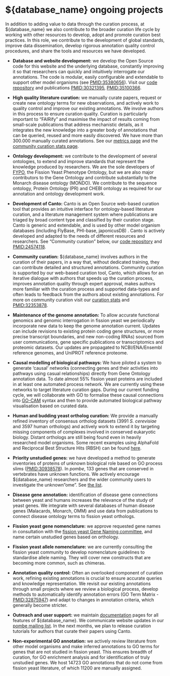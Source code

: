 # ${database_name} ongoing projects

In addition to adding value to data through the curation process, at ${database_name} we also contribute to the broader curation life cycle by working with other resources to develop, adopt and promote curation best practices. In this role, we contribute to the development of global standards, improve data dissemination, develop rigorous annotation quality control procedures, and share the tools and resources we have developed.

- **Database and website development:** we develop the Open Source code for this website and the underlying database, constantly improving it so that researchers can quickly and intuitively interrogate our annotations. The code is modular, easily configurable and extendable to support other model organisms (see [PMID:35380656](https://pubmed.ncbi.nlm.nih.gov/35380656/)). Visit our [code repository](https://github.com/pombase/website) and publications [PMID:30321395](https://pubmed.ncbi.nlm.nih.gov/30321395/), [PMID:35100366](https://pubmed.ncbi.nlm.nih.gov/35100366/).

- **High quality literature curation:** we manually curate papers, request or create new ontology terms for new observations, and actively work to quality control and improve our existing annotations. We involve authors in this process to ensure curation quality. Curation is particularly important to “FAIRify” and maximise the impact of results coming from small-scale publications that address mechanistic details, as it integrates the new knowledge into a greater body of annotations that can be queried, reused and more easily discovered. We have more than 300.000 manually curated annotations. See our [metrics page](/metrics) and the [community curation stats page](https://curation.pombase.org/pombe/stats/annotation).

- **Ontology development:** we contribute to the development of several ontologies, to extend and improve standards that represent the knowledge produced by researchers. We are the sole developers of [FYPO](https://pubmed.ncbi.nlm.nih.gov/23658422/), the Fission Yeast Phenotype Ontology, but we are also major contributors to the Gene Ontology and contribute substantially to the Monarch disease ontology (MONDO). We contribute to the sequence ontology, Protein Ontology (PR) and CHEBI ontology as required for our annotation and ontology development work.

- **Development of Canto:** Canto is an Open Source web-based curation tool that provides an intuitive interface for ontology-based literature curation, and a literature management system where publications are triaged by broad content type and classified by their curation stage. Canto is generic and extendable, and is used by other model organism databases (including FlyBase, PHI-base, japonicusDB) . Canto is actively developed and adapted to the needs of different resources and researchers. See “Community curation” below, our [code repository](https://github.com/pombase/canto) and [PMID:24574118](https://pubmed.ncbi.nlm.nih.gov/24574118/).

- **Community curation:** ${database_name} involves authors in the curation of their papers, in a way that, without dedicated training, they can contribute detailed and structured annotations. Community curation is supported by our web-based curation tool, Canto, which allows for an iterative dialogue with authors that speeds up the curation process, improves annotation quality through expert approval, makes authors more familiar with the curation process and supported data-types and often leads to feedback from the authors about existing annotations. For more on community curation visit our [curation stats](https://curation.pombase.org/pombe/stats/annotation) and [PMID:32353878](https://pubmed.ncbi.nlm.nih.gov/32353878/).

- **Maintenance of the genome annotation:** To allow accurate functional genomics and genomic interrogation in fission yeast we periodically incorporate new data to keep the genome annotation current. Updates can include revisions to existing protein coding gene structures, or more precise transcript boundaries, and new non-coding RNAs) sourced from user communications, gene specific publications or transcriptomics and proteomic datasets. Our updates are propagated to NCBI/ENA/Ensembl reference genomes, and UniPROT reference proteome.

- **Causal modelling of biological pathways:** We have piloted a system to generate ‘causal’ networks (connecting genes and their activities into pathways using casual relationships) directly from Gene Ontology annotation data. To date almost 55% fission yeast proteins are included in at least one automated process network. We are currently using these networks to target literature curation gaps. During our current funding cycle, we will collaborate with GO to formalise these causal connections into [GO-CAM](http://geneontology.org/docs/gocam-overview/) syntax and then to provide automated biological pathway visualisation based on curated data.

- **Human and budding yeast ortholog curation:** We provide a manually refined inventory of consensus ortholog datasets (3991 *S. cerevisiae* and 3597 human orthologs) and actively work to extend it by targeting missing components of complexes involved in conserved eukaryotic biology. Distant orthologs are still being found even in heavily researched model organisms. Some recent examples using AlphaFold and Reciprocal Best Structure Hits (RBSH) can be found [here](https://doi.org/10.1101/2022.07.04.498216).

- **Priority unstudied genes:** we have developed a method to generate inventories of proteins of unknown biological role based on GO process slims ([PMID:30938578](https://pubmed.ncbi.nlm.nih.gov/30938578/)). In *pombe*, 133 genes that are conserved in vertebrates have unknown functions. We actively encourage ${database_name} researchers and the wider community users to investigate the unknown”ome”. See [the list](/status/priority-unstudied-genes).

- **Disease gene annotation:** identification of disease gene connections between yeast and humans increases the relevance of the study of yeast genes. We integrate with several databases of human disease genes (Malacards, Monarch, OMM) and use data from publications to connect disease ontology terms to fission yeast orthologs.

- **Fission yeast gene nomenclature:** we approve requested gene names in consultation with the [fission yeast Gene Naming committee](/submit-data/gene-naming-committee-members), and name certain unstudied genes based on orthology.

- **Fission yeast allele nomenclature:** we are currently consulting the fission yeast community to develop nomenclature guidelines to standardise allele naming. They will cover new constructs that are becoming more common, such as chimeras.

- **Annotation quality control:** Often an overlooked component of curation work, refining existing annotations is crucial to ensure accurate queries and knowledge representation. We revisit our existing annotations through small projects where we review a biological process, develop methods to automatically identify annotation errors (GO Term Matrix - [PMID:32875947](https://pubmed.ncbi.nlm.nih.gov/32875947/)) and adapt to changes in annotation criteria, which generally become stricter.

- **Outreach and user support:** we maintain [documentation](/documentation) pages for all features of ${database_name}. We communicate website updates in our [pombe mailing list](https://lists.cam.ac.uk/sympa/info/ucam-pombelist). In the next months, we plan to release curation tutorials for authors that curate their papers using Canto.

- **Non-experimental GO annotation:** we actively review literature from other model organisms and make inferred annotations to GO terms for genes that are not studied in fission yeast. This ensures breadth of curation, for GO enrichment analysis and for identification of truly unstudied genes. We host 14723 GO annotations that do not come from fission yeast literature, of which 11200 are manually assigned.

